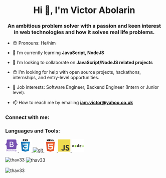 <h1 align="center">Hi 👋, I'm Victor Abolarin</h1>
<h3 align="center">An ambitious problem solver with a passion and keen interest in web technologies and how it solves real life problems.</h3>

- 😊 Pronouns: He/him

- 🌱 I’m currently learning **JavaScript, NodeJS**

- 👯 I’m looking to collaborate on **JavaScript/NodeJS related projects**

- 😊 I’m looking for help with open source projects, hackathons, internships, and entry-level opportunities.

- 💼 Job interests: Software Engineer, Backend Engineer (Intern or Junior level).

- 📫 How to reach me by emailing **iam.victor@yahoo.co.uk**

<h3 align="left">Connect with me:</h3>
<p align="left">
</p>

<h3 align="left">Languages and Tools:</h3>
<p align="left"> <a href="https://getbootstrap.com" target="_blank" rel="noreferrer"> <img src="https://raw.githubusercontent.com/devicons/devicon/master/icons/bootstrap/bootstrap-plain-wordmark.svg" alt="bootstrap" width="40" height="40"/> </a> <a href="https://www.w3schools.com/css/" target="_blank" rel="noreferrer"> <img src="https://raw.githubusercontent.com/devicons/devicon/master/icons/css3/css3-original-wordmark.svg" alt="css3" width="40" height="40"/> </a> <a href="https://git-scm.com/" target="_blank" rel="noreferrer"> <img src="https://www.vectorlogo.zone/logos/git-scm/git-scm-icon.svg" alt="git" width="40" height="40"/> </a> <a href="https://www.w3.org/html/" target="_blank" rel="noreferrer"> <img src="https://raw.githubusercontent.com/devicons/devicon/master/icons/html5/html5-original-wordmark.svg" alt="html5" width="40" height="40"/> </a> <a href="https://developer.mozilla.org/en-US/docs/Web/JavaScript" target="_blank" rel="noreferrer"> <img src="https://raw.githubusercontent.com/devicons/devicon/master/icons/javascript/javascript-original.svg" alt="javascript" width="40" height="40"/> </a> <a href="https://nodejs.org" target="_blank" rel="noreferrer"> <img src="https://raw.githubusercontent.com/devicons/devicon/master/icons/nodejs/nodejs-original-wordmark.svg" alt="nodejs" width="40" height="40"/> </a> </p>

<p><img align="left" src="https://github-readme-stats.vercel.app/api/top-langs?username=thav33&show_icons=true&locale=en&layout=compact" alt="thav33" /></p>

<p>&nbsp;<img align="center" src="https://github-readme-stats.vercel.app/api?username=thav33&show_icons=true&locale=en" alt="thav33" /></p>

<p><img align="center" src="https://github-readme-streak-stats.herokuapp.com/?user=thav33&" alt="thav33" /></p>


<!---
Thav33/Thav33 is a ✨ special ✨ repository because its `README.md` (this file) appears on your GitHub profile.
You can click the Preview link to take a look at your changes.
--->
